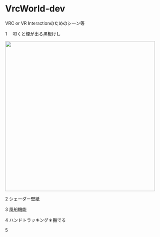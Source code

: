 # VrcWorld-dev

VRC or VR Interactionのためのシーン等

1　 叩くと煙が出る黒板けし

<img src="https://user-images.githubusercontent.com/92976267/202170883-ed734034-6ff2-41de-873a-0a084af0bab9.jpg" width="480">

2   シェーダー壁紙

3   風船機能

4   ハンドトラッキング＊撫でる

5



